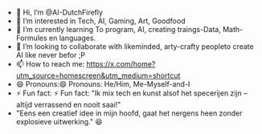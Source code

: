 - 👋 Hi, I’m @AI-DutchFirefly
- 👀 I’m interested in Tech, AI, Gaming, Art, Goodfood
- 🌱 I’m currently learning To program, AI, creating traings-Data, Math-Formules en languages.
- 💞️ I’m looking to collaborate with likeminded, arty-crafty peopleto create AI like never befor ;P
- 📫 How to reach me: https://x.com/home?utm_source=homescreen&utm_medium=shortcut
- 😄 Pronouns:😄 Pronouns: He/Him, Me-Myself-and-I
- ⚡ Fun fact: ⚡ Fun fact: "Ik mix tech en kunst alsof het specerijen zijn – altijd verrassend en nooit saai!"
- "Eens een creatief idee in mijn hoofd, gaat het nergens heen zonder explosieve uitwerking." 😆

<!---
Dutch-y/Dutch-y is a ✨ special ✨ repository because its `README.md` (this file) appears on your GitHub profile.
You can click the Preview link to take a look at your changes.
--->
